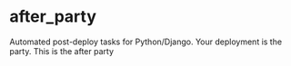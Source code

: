 # after_party
Automated post-deploy tasks for Python/Django. Your deployment is the party. This is the after party
